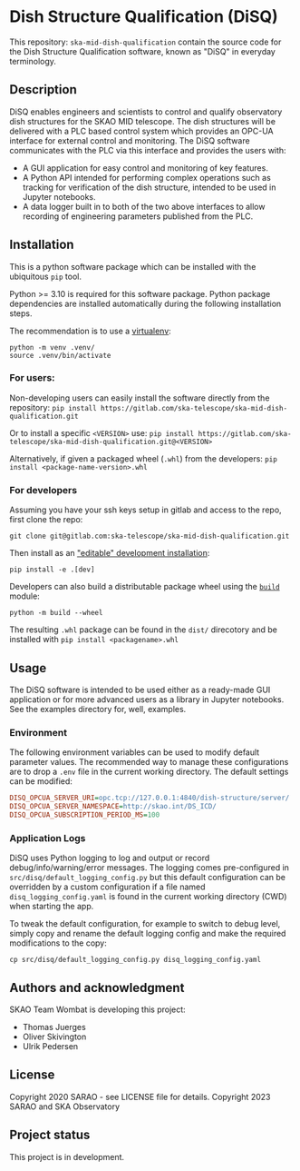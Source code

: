 # Dish Structure Qualification (DiSQ)

This repository: `ska-mid-dish-qualification` contain the source code for the Dish Structure Qualification software, known as "DiSQ" in everyday terminology. 

## Description
DiSQ enables engineers and scientists to control and qualify observatory dish structures for the SKAO MID telescope. The dish structures will be delivered with a PLC based control system which provides an OPC-UA interface for external control and monitoring. The DiSQ software communicates with the PLC via this interface and provides the users with:

* A GUI application for easy control and monitoring of key features.
* A Python API intended for performing complex operations such as tracking for verification of the dish structure, intended to be used in Jupyter notebooks.
* A data logger built in to both of the two above interfaces to allow recording of engineering parameters published from the PLC.

## Installation
This is a python software package which can be installed with the ubiquitous `pip` tool.

Python >= 3.10 is required for this software package. Python package dependencies are installed automatically during the following installation steps.

The recommendation is to use a [virtualenv](https://docs.python.org/3/library/venv.html):
```
python -m venv .venv/
source .venv/bin/activate
```

### For users:
Non-developing users can easily install the software directly from the repository: `pip install https://gitlab.com/ska-telescope/ska-mid-dish-qualification.git`

Or to install a specific `<VERSION>` use: `pip install https://gitlab.com/ska-telescope/ska-mid-dish-qualification.git@<VERSION>`

Alternatively, if given a packaged wheel (`.whl`) from the developers: `pip install <package-name-version>.whl`

### For developers
Assuming you have your ssh keys setup in gitlab and access to the repo, first clone the repo:

```git clone git@gitlab.com:ska-telescope/ska-mid-dish-qualification.git```

Then install as an ["editable" development installation](https://pip.pypa.io/en/stable/topics/local-project-installs/#editable-installs):

```pip install -e .[dev]```

Developers can also build a distributable package wheel using the [`build`](https://pypa-build.readthedocs.io/en/stable/) module:

```python -m build --wheel```

The resulting `.whl` package can be found in the `dist/` direcotory and be installed with `pip install <packagename>.whl`

## Usage
The DiSQ software is intended to be used either as a ready-made GUI application or for more advanced users as a library in Jupyter notebooks. See the examples directory for, well, examples.

### Environment
The following environment variables can be used to modify default parameter values. The recommended way to manage these configurations are to drop a `.env` file in the current working directory. The default settings can be modified:

```ini
DISQ_OPCUA_SERVER_URI=opc.tcp://127.0.0.1:4840/dish-structure/server/
DISQ_OPCUA_SERVER_NAMESPACE=http://skao.int/DS_ICD/
DISQ_OPCUA_SUBSCRIPTION_PERIOD_MS=100
```

### Application Logs
DiSQ uses Python logging to log and output or record debug/info/warning/error messages. The logging comes pre-configured in `src/disq/default_logging_config.py` but this default configuration can be overridden by a custom configuration if a file named `disq_logging_config.yaml` is found in the current working directory (CWD) when starting the app. 

To tweak the default configuration, for example to switch to debug level, simply copy and rename the default logging config and make the required modifications to the copy:

```shell
cp src/disq/default_logging_config.py disq_logging_config.yaml
```

## Authors and acknowledgment
SKAO Team Wombat is developing this project:

* Thomas Juerges
* Oliver Skivington
* Ulrik Pedersen

## License
Copyright 2020 SARAO - see LICENSE file for details.
Copyright 2023 SARAO and SKA Observatory

## Project status
This project is in development.
